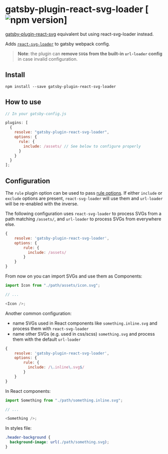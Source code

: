 # gatsby-plugin-react-svg-loader [![npm version](https://badge.fury.io/js/gatsby-plugin-react-svg-loader.svg)]

[gatsby-plugin-react-svg](https://github.com/jacobmischka/gatsby-plugin-react-svg) equivalent but using react-svg-loader instead.

Adds [`react-svg-loader`](https://github.com/boopathi/react-svg-loader) to gatsby webpack config.

> **Note**: the plugin can **remove `SVG`s from the built-in `url-loader` config** in case invalid configuration.

## Install

`npm install --save gatsby-plugin-react-svg-loader`

## How to use

```js
// In your gatsby-config.js

plugins: [
  {
    resolve: "gatsby-plugin-react-svg-loader",
    options: {
      rule: {
        include: /assets/ // See below to configure properly
      }
    }
  }
];
```

## Configuration

The `rule` plugin option can be used to pass [rule options](https://webpack.js.org/configuration/module/#rule). If either `include` or `exclude` options are present, `react-svg-loader` will use them and `url-loader` will be re-enabled with the inverse.

The following configuration uses `react-svg-loader` to process SVGs from a path matching `/assets/`, and `url-loader` to process SVGs from everywhere else.

```js
{
    resolve: 'gatsby-plugin-react-svg-loader',
    options: {
        rule: {
          include: /assets/
        }
    }
}
```

From now on you can import SVGs and use them as Components:

```js
import Icon from "./path/assets/icon.svg";

// ...

<Icon />;
```

Another common configuration:

- name SVGs used in React components like `something.inline.svg` and process them with `react-svg-loader`
- name other SVGs (e.g. used in css/scss) `something.svg` and process them with the default `url-loader`

```js
{
    resolve: 'gatsby-plugin-react-svg-loader',
    options: {
        rule: {
          include: /\.inline\.svg$/
        }
    }
}
```

In React components:

```js
import Something from "./path/something.inline.svg";

// ...

<Something />;
```

In styles file:

```css
.header-background {
  background-image: url(./path/something.svg);
}
```